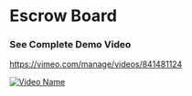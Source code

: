 # Escrow Board

### See Complete Demo Video

https://vimeo.com/manage/videos/841481124

[![Video Name](https://github.com/Escrow-Board/escrow-board/assets/16322269/32c4f876-2bbe-4221-9321-b4ed13237ca9)](https://vimeo.com/manage/videos/841481124)
